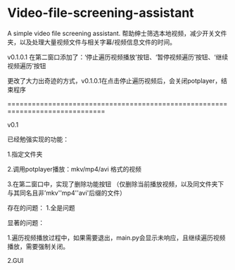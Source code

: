# Video-file-screening-assistant
A simple video file screening assistant. 帮助绅士筛选本地视频，减少开关文件夹，以及处理大量视频文件与相关字幕/视频信息文件的时间。


v0.1.0.1
在第二窗口添加了：‘停止遍历视频播放’按钮、‘暂停视频遍历’按钮、‘继续视频遍历’按钮

更改了大力出奇迹的方式，v0.1.0.1在点击停止遍历视频后，会关闭potplayer，结束程序

==============================================================================

v0.1

已经勉强实现的功能：

1.指定文件夹

2.调用potplayer播放：mkv/mp4/avi 格式的视频

3.在第二窗口中，实现了删除功能按钮 （仅删除当前播放视频，以及同文件夹下与其同名且非’mkv''mp4''avi'后缀的文件）

存在的问题：
1.全是问题

显著的问题：

1.遍历视频播放过程中，如果需要退出，main.py会显示未响应，且继续遍历视频播放，需要强制关闭。

2.GUI

